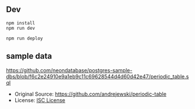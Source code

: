 ## Dev

```
npm install
npm run dev
```

```
npm run deploy
```

## sample data

<https://github.com/neondatabase/postgres-sample-dbs/blob/f6c2e24910e9a1eb9c11c69628544d4d60d42e47/periodic_table.sql>

- Original Source: <https://github.com/andrejewski/periodic-table>
- License: [ISC License](https://github.com/andrejewski/periodic-table/blob/master/LICENSE)
